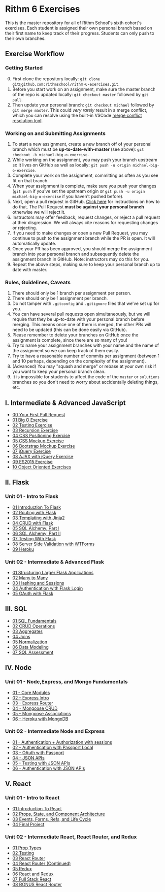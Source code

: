 # Rithm 6 Exercises

This is the master repository for all of Rithm School's sixth cohort's exercises.
Each student is assigned their own personal branch based on their first name to keep track of their progress.
Students can only push to their own branches.

## Exercise Workflow

### Getting Started

0. First clone the repository locally: `git clone git@github.com:rithmschool/rithm-6-exercises.git`.
1. Before you start work on an assignment, make sure the master branch of the repo is updated locally: `git checkout master` followed by `git pull`.
1. Then update your personal branch: `git checkout michael` followed by `git merge master`. This could _very rarely_ result in a merge conflict, which you can resolve using the built-in VSCode [merge conflict resolution tool](https://code.visualstudio.com/docs/editor/versioncontrol#_merge-conflicts).

### Working on and Submitting Assignments

1. To start a new assignment, create a new branch off of your personal branch which must be **up-to-date-with-master** (see above): `git checkout -b michael-big-o-exercise`.
1. While working on the assignment, you may push your branch upstream so it lives on GitHub as well as locally: `git push -u origin michael-big-o-exercise`.
1. Complete your work on the assignment, committing as often as you see fit on that branch.
1. When your assignment is complete, make sure you push your changes (`git push` if you've set the upstream origin or `git push -u origin michael-big-o-exercise` if you haven't pushed before).
1. Next, open a pull request in GitHub. [Click here](https://help.github.com/articles/creating-a-pull-request/) for instructions on how to do that. The Pull Request **must be against your personal branch** otherwise we will reject it.
1. Instructors may offer feedback, request changes, or reject a pull request at their disgression. We will always cite reasons for requesting changes or rejecting.
1. If you need to make changes or open a new Pull Request, you may continue to push to the assignment branch while the PR is open. It will automatically update.
1. Once your PR has been approved, you should merge the assignment branch into your personal branch and subsequently delete the assignment branch in GitHub. Note: instructors may do this for you.
1. Repeat the above steps, making sure to keep your personal branch up to date with master.

### Rules, Guidelines, Caveats

1. There should only be 1 branch per assignment per person.
1. There should only be 1 assignment per branch.
1. Do not tamper with `.gitconfig` and `.gitignore` files that we've set up for you.
1. You can have several pull requests open simultaneously, but we will require that they be up-to-date with your personal branch before merging. This means once one of them is merged, the other PRs will need to be updated (this can be done easily via GitHub).
1. Please remember to delete your branches on GitHub once the assignment is complete, since there are so many of you!
1. Try to name your assignment branches with your name and the name of the assignment so we can keep track of them easily.
1. Try to have a reasonable number of commits per assignment (between 1 and 10 perhaps, depending on the complexity of the assignment).
1. (Advanced) You may "squash and merge" or rebase at your own risk if you want to keep your personal branch clean.
1. It is impossible for students to affect the code of the `master` or `solutions` branches so you don't need to worry about accidentally deleting things, etc.

## I. Intermediate & Advanced JavaScript

* [00 Your First Pull Request](./intermediate-js/00-first-pull-request)
* [01 Big O Exercise](./intermediate-js/01-big-o)
* [02 Testing Exercise](./intermediate-js/02-testing)
* [03 Recursion Exercise](./intermediate-js/03-recursion)
* [04 CSS Positioning Exercise](./intermediate-js/04-css-positioning)
* [05 CSS Mockup Exercise](./intermediate-js/05-css-mocks)
* [06 Bootstrap Mockup Exercise](./intermediate-js/06-bootstrap-mocks)
* [07 jQuery Exercise](./intermediate-js/07-jquery)
* [08 AJAX with jQuery Exercise](./intermediate-js/08-ajax-jquery)
* [09 ES2015 Exercise](./intermediate-js/09-es2015)
* [10 Object Oriented Exercises](./intermediate-js/10-oop)

## II. Flask

### Unit 01 - Intro to Flask

* [01 Introduction To Flask](./flask/Unit-01/01-flask-intro)
* [02 Routing with Flask](./flask/Unit-01/02-flask-routing)
* [03 Templating with Jinja2](./flask/Unit-01/03-templating)
* [04 CRUD with Flask](./flask/Unit-01/04-flask-crud)
* [05 SQL Alchemy, Part I](./flask/Unit-01/05-sql-alchemy-1)
* [06 SQL Alchemy, Part II](./flask/Unit-01/06-sql-alchemy-2)
* [07 Testing With Flask](./flask/Unit-01/07-testing)
* [08 Server Side Validation with WTForms](./flask/Unit-01/08-forms)
* [09 Heroku](./flask/Unit-01/09-heroku)

### Unit 02 - Intermediate & Advanced Flask

* [01 Structuring Larger Flask Applications](./flask/Unit-02/01-blueprints)
* [02 Many to Many](./flask/Unit-02/02-many-to-many)
* [03 Hashing and Sessions](./flask/Unit-02/03-hashing-sessions)
* [04 Authentication with Flask Login](./flask/Unit-02/04-flask-login)
* [05 OAuth with Flask](./flask/Unit-02/05-oauth)

## III. SQL

* [01 SQL Fundamentals](./sql/01-fundamentals.md)
* [02 CRUD Operations](./sql/02-crud_operators.md)
* [03 Aggregates](./sql/03-aggregates.md)
* [04 Joins](./sql/04-joins.md)
* [05 Normalization](./sql/05-normalization.md)
* [06 Data Modeling](./sql/06-modeling.md)
* [07 SQL Assessment](./sql/07-assessment.md)

## IV. Node

### Unit 01 - Node,Express, and Mongo Fundamentals

* [01 - Core Modules](./node/Unit-01/01-core_modules.md)
* [02 - Express Intro](./node/Unit-01/02-express_intro.md)
* [03 - Express Router](./node/Unit-01/03-express_router.md)
* [04 - Mongoose CRUD](./node/Unit-01/04-mongoose_crud.md)
* [05 - Mongoose Associations](./node/Unit-01/05-mongoose_associations.md)
* [06 - Heroku with MongoDB](./node/Unit-01/06-heroku_with_mongodb.md)

### Unit 02 - Intermediate Node and Express

* [01 - Authentication + Authorization with sessions](./node/Unit-02/01-cookies_sessions_auth.md)
* [02 - Authentication with Passport Local](./node/Unit-02/02-passport.md)
* [03 - OAuth with Passport](./node/Unit-02/03-oauth.md)
* [04 - JSON APIs](./node/Unit-02/04-json_apis.md)
* [05 - Testing with JSON APIs](./node/Unit-02/05-testing_apis.md)
* [06 - Authentication with JSON APIs](./node/Unit-02/06-json_apis_auth.md)

## V. React

### Unit 01 - Intro to React

* [01 Introduction To React](./react/Unit-01/01-introduction-to-react)
* [02 Props, State, and Component Architecture](./react/Unit-01/02-props-state-component-architecture)
* [03 Events, Forms, Refs, and Life Cycle](./react/Unit-01/03-events-forms-refs-life-cycle)
* [04 Final Project](./react/Unit-01/04-final-project)

### Unit 02 - Intermediate React, React Router, and Redux

* [01 Prop Types](./react/Unireact/t-02/02-prop-types)
* [02 Testing](./react/Unit-02/02-testing)
* [03 React Router](./react/Unit-02/03-react-router)
* [04 React Router (Continued)](./react/Unit-02/04-react-router-continued)
* [05 Redux](./react/Unit-02/05-redux)
* [06 React and Redux](./react/Unit-02/06-react-redux)
* [07 Full Stack React](./react/Unit-02/07-full-stack-react)
* [08 BONUS React Router](./react/Unit-02/08-bonus-react-router)
